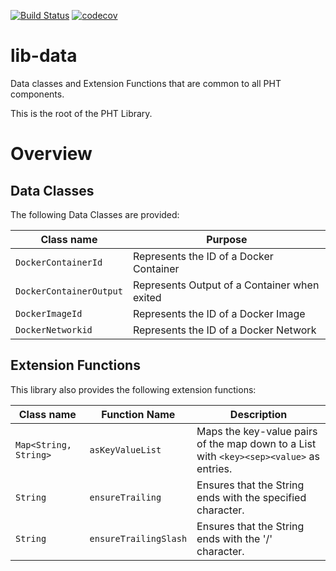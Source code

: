 [![Build Status](https://travis-ci.org/PersonalHealthTrain/lib-data.svg?branch=master)](https://travis-ci.org/PersonalHealthTrain/lib-data)
[![codecov](https://codecov.io/gh/PersonalHealthTrain/lib-data/branch/master/graph/badge.svg)](https://codecov.io/gh/PersonalHealthTrain/lib-data)


# lib-data
Data classes and Extension Functions that are common to all PHT components.
 
This is the root of the PHT Library.

# Overview

## Data Classes

The following Data Classes are provided:

Class name              | Purpose
------------------------|---------------------------------------
`DockerContainerId`     | Represents the ID of a Docker Container
`DockerContainerOutput` | Represents Output of a Container when exited
`DockerImageId`         | Represents the ID of a Docker Image
`DockerNetworkid`       | Represents the ID of a Docker Network

## Extension Functions

This library also provides the following extension functions:

Class name            | Function Name         | Description
----------------------|-----------------------|----------------------------------------------------------------------------------------
`Map<String, String>` | `asKeyValueList`      | Maps the key-value pairs of the map down to a List with `<key><sep><value>` as entries.
`String`              | `ensureTrailing`      | Ensures that the String ends with the specified character.
`String`              | `ensureTrailingSlash` | Ensures that the String ends with the '/' character.
